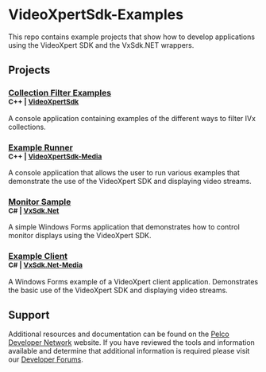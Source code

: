 # VideoXpertSdk-Examples

This repo contains example projects that show how to develop applications using the VideoXpert SDK and the VxSdk.NET wrappers.

## Projects

### [Collection Filter Examples](../VideoXpertSdk-CollectionFilterExamples/)<br><sub>C++ | [VideoXpertSdk](https://github.com/pelcointegrations/VideoXpertSdk)</sub>
A console application containing examples of the different ways to filter IVx collections.

### [Example Runner](../VideoXpertSdk-ExampleRunner/)<br><sub>C++ | [VideoXpertSdk-Media](https://github.com/pelcointegrations/VideoXpertSdk-Media)</sub>
A console application that allows the user to run various examples that demonstrate the use of the VideoXpert SDK and displaying video streams.

### [Monitor Sample](../VxSdk.Net-MonitorSample/)<br><sub>C# | [VxSdk.Net](https://github.com/pelcointegrations/VxSdk.NET)</sub>
A simple Windows Forms application that demonstrates how to control monitor displays using the VideoXpert SDK.

### [Example Client](../VxSdk.Net-ExampleClient/)<br><sub>C# | [VxSdk.Net-Media](https://github.com/pelcointegrations/VxSdk.NET)</sub>
A Windows Forms example of a VideoXpert client application.  Demonstrates the basic use of the VideoXpert SDK and displaying video streams.

## Support

Additional resources and documentation can be found on the [Pelco Developer Network](http://pdn.pelco.com) website.  If you have reviewed the tools and information available and determine that additional information is required please visit our [Developer Forums](http://pdn.pelco.com/forum).